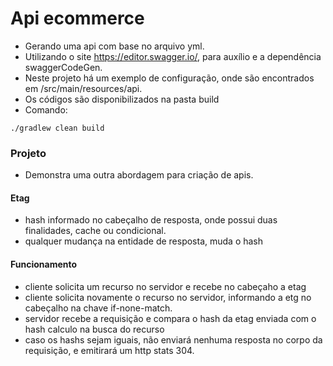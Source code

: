 # Api ecommerce
- Gerando uma api com base no arquivo yml.
- Utilizando o site https://editor.swagger.io/, para auxílio e a dependência swaggerCodeGen.
- Neste projeto há um exemplo de configuração, onde são encontrados em /src/main/resources/api.
- Os códigos são disponibilizados na pasta build
- Comando:
```
./gradlew clean build
```

### Projeto
- Demonstra uma outra abordagem para criação de apis.

#### Etag
- hash informado no cabeçalho de resposta, onde possui duas finalidades, cache ou condicional.
- qualquer mudança na entidade de resposta, muda o hash

#### Funcionamento
- cliente solicita um recurso no servidor e recebe no cabeçaho a etag
- cliente solicita novamente o recurso no servidor, informando a etg no cabeçalho na chave if-none-match.
- servidor recebe a requisição e compara o hash da etag enviada com o hash calculo na busca do recurso
- caso os hashs sejam iguais, não enviará nenhuma resposta no corpo da requisição, e emitirará um http stats 304.
